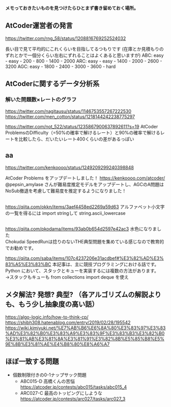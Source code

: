 **メモっておきたいものを見つけたらひとまず書き留めておく場所。**

## AtCoder運営者の発言

https://twitter.com/rng_58/status/1208816769252524032

長い目で見て平均的にこれくらいを目指してるつもりです (在庫とか見積もりのずれとかで一個分くらい左右にずれることはよくあると思いますが)
ABC: easy - easy -  200 -  800 - 1400 - 2000
ARC: easy - easy - 1400 - 2000 - 2600 - 3200
AGC: easy - 1800 - 2400 - 3000 - 3600 - hard


## AtCoderに関するデータ分析系
### 解いた問題数×レートのグラフ

https://twitter.com/nagitausu/status/1146753557267222530
https://twitter.com/men_cotton/status/1218144242238775297

https://twitter.com/not_522/status/1235867900637892611?s=19
AtCoder ProblemsのDifficulty（=50%の確率で解けるレート）と90%の確率で解けるレートを比較したら、だいたいレート400くらいの差があるっぽい


## aa

https://twitter.com/kenkoooo/status/1249209299240398848

AtCoder Problems をアップデートしました！
https://kenkoooo.com/atcoder/
@pepsin_amylase
 さんが難易度推定モデルをアップデートし、AGCのA問題はNoSub撤退を考慮して難易度を推定するようになりました！


## 

https://qiita.com/okkn/items/3aef4458ed2269a59d63
アルファベット小文字の一覧を得るには
import stringして
string.ascii_lowercase



## 

https://qiita.com/pkodama/items/93ab0b654d2597e42ac3
水色になりました  
Chokudai SpeedRunは捻りのないTHE典型問題を集めている感じなので教育的でお勧めです。

https://qiita.com/saba/items/107c4237206e31acdbef#%E3%82%AD%E3%83%A5%E3%83%BC
本記事は、主に競技プログラミングにおける話です。  
Python において、スタックとキューを実装するには複数の方法があります。  
→スタックもキューも
from collections import deque
を使え

## メタ解法? 発想? 典型? （各アルゴリズムの解説よりも、もう少し抽象度の高い話）

https://algo-logic.info/how-to-think-cp/  
https://shibh308.hatenablog.com/entry/2019/02/28/195542  
https://wiki.kimiyuki.net/%E7%AB%B6%E6%8A%80%E3%83%97%E3%83%AD%E3%82%B0%E3%83%A9%E3%83%9F%E3%83%B3%E3%82%B0%E3%81%AB%E3%81%8A%E3%81%91%E3%82%8B%E5%85%B8%E5%9E%8B%E3%81%AE%E4%B8%80%E8%A6%A7  

## ほぼ一致する問題

* 個数制限付きの0-1ナップサック問題
  * ABC015-D 高橋くんの苦悩 https://atcoder.jp/contests/abc015/tasks/abc015_4
  * ARC027-C 最高のトッピングにしような https://atcoder.jp/contests/arc027/tasks/arc027_3

